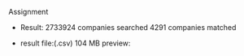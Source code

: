 Assignment


 - Result:
   2733924  companies searched
   4291  companies matched

 - result file:(.csv)
   104 MB
   preview:
   
 
